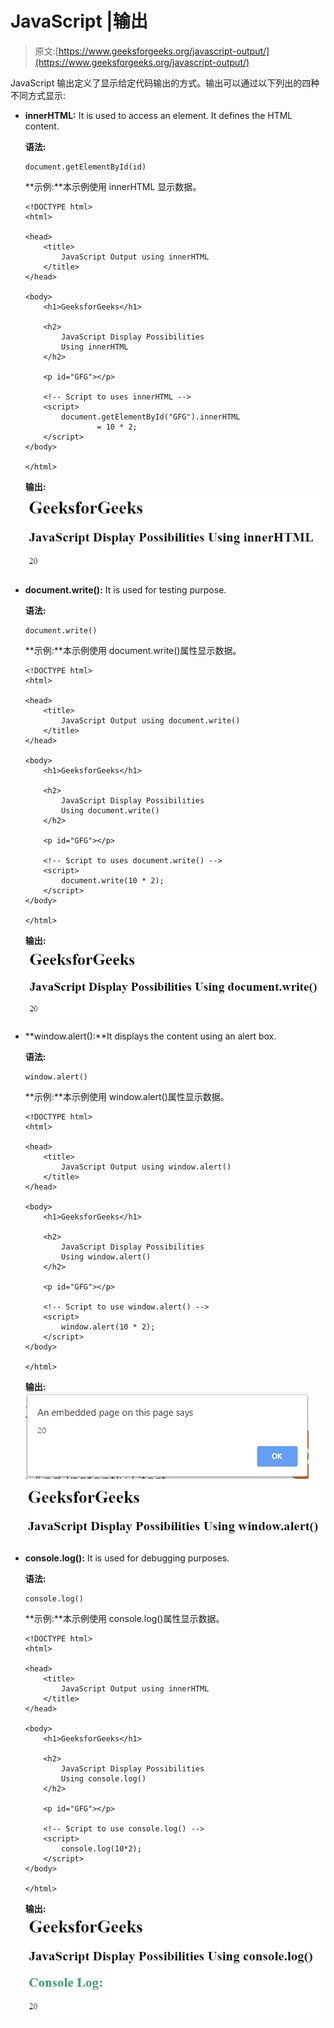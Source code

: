 # JavaScript |输出

> 原文:[https://www.geeksforgeeks.org/javascript-output/](https://www.geeksforgeeks.org/javascript-output/)

JavaScript 输出定义了显示给定代码输出的方式。输出可以通过以下列出的四种不同方式显示:

*   **innerHTML:** It is used to access an element. It defines the HTML content.

    **语法:**

    ```
    document.getElementById(id)
    ```

    **示例:**本示例使用 innerHTML 显示数据。

    ```
    <!DOCTYPE html>
    <html>

    <head>
        <title>
            JavaScript Output using innerHTML
        </title>
    </head>

    <body>
        <h1>GeeksforGeeks</h1>

        <h2>
            JavaScript Display Possibilities
            Using innerHTML
        </h2>

        <p id="GFG"></p>

        <!-- Script to uses innerHTML -->
        <script>
            document.getElementById("GFG").innerHTML
                    = 10 * 2;
        </script>
    </body>

    </html>                    
    ```

    **输出:**
    ![](img/7855a5b05cbd191f1340b098e91dcd6a.png)

*   **document.write():** It is used for testing purpose.

    **语法:**

    ```
    document.write()
    ```

    **示例:**本示例使用 document.write()属性显示数据。

    ```
    <!DOCTYPE html>
    <html>

    <head>
        <title>
            JavaScript Output using document.write()
        </title>
    </head>

    <body>
        <h1>GeeksforGeeks</h1>

        <h2>
            JavaScript Display Possibilities
            Using document.write()
        </h2>

        <p id="GFG"></p>

        <!-- Script to uses document.write() -->
        <script>
            document.write(10 * 2);
        </script>
    </body>

    </html>                    
    ```

    **输出:**
    ![](img/8d8c07b80a2108311ce476d2d212df31.png)

*   **window.alert():**It displays the content using an alert box.

    **语法:**

    ```
    window.alert()
    ```

    **示例:**本示例使用 window.alert()属性显示数据。

    ```
    <!DOCTYPE html>
    <html>

    <head>
        <title>
            JavaScript Output using window.alert()
        </title>
    </head>

    <body>
        <h1>GeeksforGeeks</h1>

        <h2>
            JavaScript Display Possibilities
            Using window.alert()
        </h2>

        <p id="GFG"></p>

        <!-- Script to use window.alert() -->
        <script>
            window.alert(10 * 2);
        </script>
    </body>

    </html>                    
    ```

    **输出:**
    ![](img/08b020c57c13c85efe8f5ff0f36824b6.png)
    ![](img/87e534787ca2ccc22f3825d4fcba85f7.png)

*   **console.log():** It is used for debugging purposes.

    **语法:**

    ```
    console.log()
    ```

    **示例:**本示例使用 console.log()属性显示数据。

    ```
    <!DOCTYPE html>
    <html>

    <head>
        <title>
            JavaScript Output using innerHTML
        </title>
    </head>

    <body>
        <h1>GeeksforGeeks</h1>

        <h2>
            JavaScript Display Possibilities
            Using console.log()
        </h2>

        <p id="GFG"></p>

        <!-- Script to use console.log() -->
        <script>
            console.log(10*2);
        </script>
    </body>

    </html>                    
    ```

    **输出:**
    ![](img/0f09b1b2aa502abb845038d8b97d5695.png)